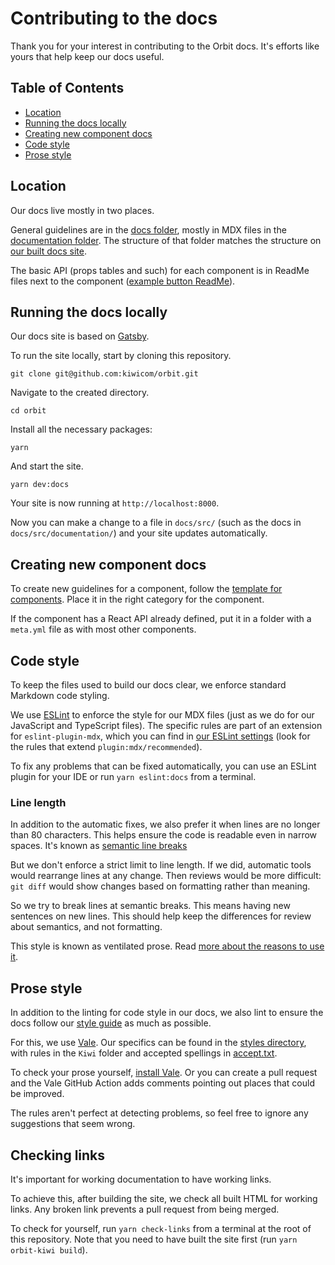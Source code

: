 # Contributing to the docs

Thank you for your interest in contributing to the Orbit docs.
It's efforts like yours that help keep our docs useful.

## Table of Contents

- [Location](#location)
- [Running the docs locally](#running-the-docs-locally)
- [Creating new component docs](#creating-new-component-docs)
- [Code style](#code-style)
- [Prose style](#prose-style)

## Location

Our docs live mostly in two places.

General guidelines are in the [docs folder](../../docs),
mostly in MDX files in the [documentation folder](../../docs/src/documentation).
The structure of that folder matches the structure on [our built docs site](https://orbit.kiwi).

The basic API (props tables and such) for each component
is in ReadMe files next to the component
([example button ReadMe](https://github.com/kiwicom/orbit/blob/master/packages/orbit-components/src/Button/README.md)).

## Running the docs locally

Our docs site is based on [Gatsby](https://www.gatsbyjs.com/docs/).

To run the site locally, start by cloning this repository.

```shell
git clone git@github.com:kiwicom/orbit.git
```

Navigate to the created directory.

```shell
cd orbit
```

Install all the necessary packages:

```shell
yarn
```

And start the site.

```shell
yarn dev:docs
```

Your site is now running at `http://localhost:8000`.

Now you can make a change to a file in `docs/src/` (such as the docs in `docs/src/documentation/`)
and your site updates automatically.

## Creating new component docs

To create new guidelines for a component,
follow the [template for components](https://github.com/kiwicom/orbit/blob/master/docs/src/documentation/03-components/component.md.template).
Place it in the right category for the component.

If the component has a React API already defined,
put it in a folder with a `meta.yml` file as with most other components.

## Code style

To keep the files used to build our docs clear, we enforce standard Markdown code styling.

We use [ESLint](https://eslint.org/) to enforce the style for our MDX files
(just as we do for our JavaScript and TypeScript files).
The specific rules are part of an extension for `eslint-plugin-mdx`,
which you can find in [our ESLint settings](../../.eslintrc.js)
(look for the rules that extend `plugin:mdx/recommended`).

To fix any problems that can be fixed automatically,
you can use an ESLint plugin for your IDE
or run `yarn eslint:docs` from a terminal.

### Line length

In addition to the automatic fixes,
we also prefer it when lines are no longer than 80 characters.
This helps ensure the code is readable even in narrow spaces.
It's known as [semantic line breaks](https://sembr.org/)

But we don't enforce a strict limit to line length.
If we did, automatic tools would rearrange lines at any change.
Then reviews would be more difficult:
`git diff` would show changes based on formatting rather than meaning.

So we try to break lines at semantic breaks.
This means having new sentences on new lines.
This should help keep the differences for review about semantics,
and not formatting.

This style is known as ventilated prose.
Read [more about the reasons to use it](https://asciidoctor.org/docs/asciidoc-recommended-practices/#one-sentence-per-line).

## Prose style

In addition to the linting for code style in our docs,
we also lint to ensure the docs follow our [style guide](https://orbit.kiwi/content/voice-tone/)
as much as possible.

For this, we use [Vale](https://docs.errata.ai/vale/about).
Our specifics can be found in the [styles directory](../styles),
with rules in the `Kiwi` folder and accepted spellings in [accept.txt](../styles/Vocab/Kiwi/accept.txt).

To check your prose yourself, [install Vale](https://docs.errata.ai/vale/install).
Or you can create a pull request
and the Vale GitHub Action adds comments pointing out places that could be improved.

The rules aren't perfect at detecting problems,
so feel free to ignore any suggestions that seem wrong.

## Checking links

It's important for working documentation to have working links.

To achieve this, after building the site, we check all built HTML for working links.
Any broken link prevents a pull request from being merged.

To check for yourself,
run `yarn check-links` from a terminal at the root of this repository.
Note that you need to have built the site first (run `yarn orbit-kiwi build`).
